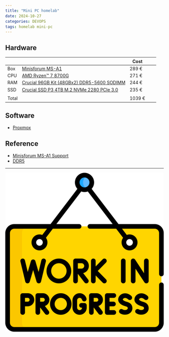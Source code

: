 ```yaml
---
title: "Mini PC homelab"
date: 2024-10-27
categories: DEVOPS
tags: homelab mini-pc 
---
```


## Hardware

|       |                                                                                                                    | Cost   |     |   |
|-------|--------------------------------------------------------------------------------------------------------------------|--------|-----|---|
| Box   | [Minisforum MS-A1](https://www.minisforum.com/new/support?lang=en#/support/page/spec/134)                          | 289 €  |     |   |
| CPU   | [AMD Ryzen™ 7 8700G](https://www.amd.com/en/products/processors/desktops/ryzen/8000-series/amd-ryzen-7-8700g.html) | 271 €  |     |   |
| RAM   | [Crucial 96GB Kit (48GBx2) DDR5-5600 SODIMM](https://www.crucial.com/memory/ddr5/CT2K48G56C46S5)                   | 244 €  |     |   |
| SSD   | [Crucial SSD P3 4TB M.2 NVMe 2280 PCIe 3.0](https://www.crucial.com/ssd/p3/CT4000P3SSD8)                           | 235 €  |     |   |
|       |                                                                                                                    |        |     |   |
| Total |                                                                                                                    | 1039 € |     |   |

## Software

* [Proxmox](https://www.proxmox.com/en/)

## Reference

* [Minisforum MS-A1 Support](https://www.minisforum.com/new/support?lang=en#/support/page/spec/134)
* [DDR5](https://www.crucial.com/articles/about-memory/everything-about-ddr5-ram)
<hr>
<img src="/data/2024-10-27/wip.png"/>
